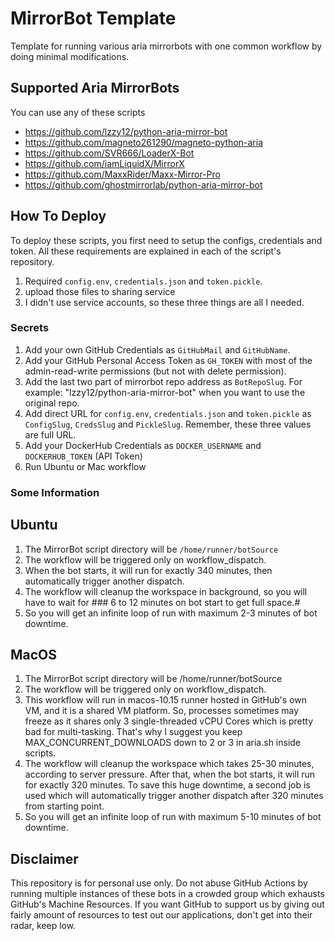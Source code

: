 # MirrorBot Template

Template for running various aria mirrorbots with one common workflow by doing minimal modifications.

## Supported Aria MirrorBots

You can use any of these scripts

- https://github.com/lzzy12/python-aria-mirror-bot
- https://github.com/magneto261290/magneto-python-aria
- https://github.com/SVR666/LoaderX-Bot
- https://github.com/iamLiquidX/MirrorX
- https://github.com/MaxxRider/Maxx-Mirror-Pro
- https://github.com/ghostmirrorlab/python-aria-mirror-bot


## How To Deploy 
To deploy these scripts, you first need to setup the configs, credentials and token.
All these requirements are explained in each of the script's repository.


1. Required  `config.env`, `credentials.json` and `token.pickle`.
2. upload those files to sharing service 
3. I didn't use service accounts, so these three things are all I needed.


### Secrets 
1. Add your own GitHub Credentials as `GitHubMail` and `GitHubName`.
2. Add your GitHub Personal Access Token as `GH_TOKEN` with most of the admin-read-write permissions (but not with delete permission).
3. Add the last two part of mirrorbot repo address as `BotRepoSlug`. For example: "lzzy12/python-aria-mirror-bot" when you want to use the original repo.
4. Add direct URL for `config.env`, `credentials.json` and `token.pickle` as `ConfigSlug`, `CredsSlug` and `PickleSlug`. Remember, these three values are full URL.
5. Add your DockerHub Credentials as `DOCKER_USERNAME` and `DOCKERHUB_TOKEN` (API Token)
6. Run Ubuntu or Mac workflow 


### Some Information
## Ubuntu 
1. The MirrorBot script directory will be `/home/runner/botSource`
2. The workflow will be triggered only on workflow_dispatch.
3. When the bot starts, it will run for exactly 340 minutes, then automatically trigger another dispatch.
4. The workflow will cleanup the workspace in background, so you will have to wait for ### 6 to 12 minutes on bot start to get full space.#
5. So you will get an infinite loop of run with maximum 2-3 minutes of bot downtime.
## MacOS 
1. The MirrorBot script directory will be /home/runner/botSource
2. The workflow will be triggered only on workflow_dispatch.
3. This workflow will run in macos-10.15 runner hosted in GitHub's own VM, and it is a shared VM platform. So, processes sometimes may freeze as it shares only 3 single-threaded    vCPU Cores which is pretty bad for multi-tasking. That's why I suggest you keep MAX_CONCURRENT_DOWNLOADS down to 2 or 3 in aria.sh inside scripts.
4. The workflow will cleanup the workspace which takes 25-30 minutes, according to server pressure. After that, when the bot starts, it will run for exactly 320 minutes. To save    this huge downtime, a second job is used which will automatically trigger another dispatch after 320 minutes from starting point.
5. So you will get an infinite loop of run with maximum 5-10 minutes of bot downtime.

## Disclaimer

This repository is for personal use only.
Do not abuse GitHub Actions by running multiple instances of these bots in a crowded group which exhausts GitHub's Machine Resources.
If you want GitHub to support us by giving out fairly amount of resources to test out our applications, don't get into their radar, keep low.
